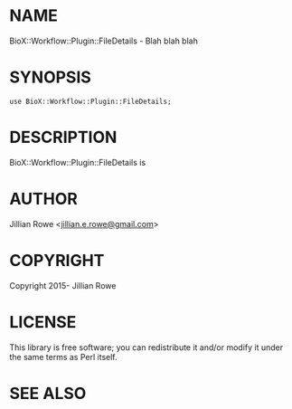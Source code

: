 # NAME

BioX::Workflow::Plugin::FileDetails - Blah blah blah

# SYNOPSIS

    use BioX::Workflow::Plugin::FileDetails;

# DESCRIPTION

BioX::Workflow::Plugin::FileDetails is

# AUTHOR

Jillian Rowe &lt;jillian.e.rowe@gmail.com>

# COPYRIGHT

Copyright 2015- Jillian Rowe

# LICENSE

This library is free software; you can redistribute it and/or modify
it under the same terms as Perl itself.

# SEE ALSO
